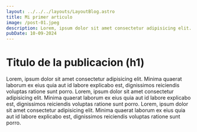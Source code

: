 ```yaml
---
layout: ../../../layouts/LayoutBlog.astro
title: Mi primer articulo
image: /post-01.jpeg
description: Lorem, ipsum dolor sit amet consectetur adipisicing elit. Minima quaerat laborum ex eius quia aut id labore explicabo est, dignissimos reiciendis voluptas ratione sunt porro.
pubDate: 10-09-2024
---
```


# Titulo de la publicacion (h1)

Lorem, ipsum dolor sit amet consectetur adipisicing elit. Minima quaerat laborum ex eius quia aut id labore explicabo est, dignissimos reiciendis voluptas ratione sunt porro.
Lorem, ipsum dolor sit amet consectetur adipisicing elit. Minima quaerat laborum ex eius quia aut id labore explicabo est, dignissimos reiciendis voluptas ratione sunt porro.
Lorem, ipsum dolor sit amet consectetur adipisicing elit. Minima quaerat laborum ex eius quia aut id labore explicabo est, dignissimos reiciendis voluptas ratione sunt porro.
